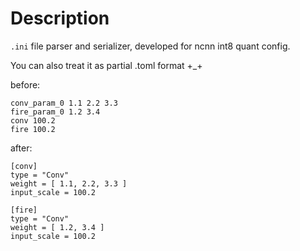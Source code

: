 # Description

`.ini` file parser and serializer, developed for ncnn int8 quant config.

You can also treat it as partial .toml format +_+

before:

```shell
conv_param_0 1.1 2.2 3.3
fire_param_0 1.2 3.4
conv 100.2
fire 100.2
```

after:

```shell
[conv]
type = "Conv"
weight = [ 1.1, 2.2, 3.3 ]
input_scale = 100.2

[fire]
type = "Conv"
weight = [ 1.2, 3.4 ]
input_scale = 100.2
```
